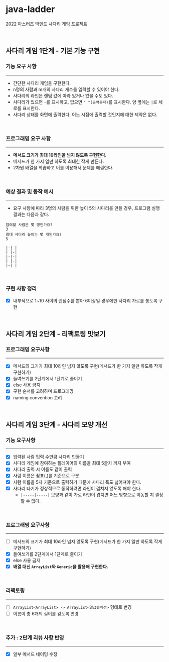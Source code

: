 # java-ladder
2022 마스터즈 백엔드 사다리 게임 프로젝트

<br>

## 사다리 게임 1단계 - 기본 기능 구현

### 기능 요구 사항

---

- 간단한 사다리 게임을 구현한다.
- n명의 사람과 m개의 사다리 개수를 입력할 수 있어야 한다.
- 사다리의 라인은 랜덤 값에 따라 있거나 없을 수도 있다.
- 사다리가 있으면 ``-``를 표시하고, 없으면 ``" "(공백문자)``를 표시한다. 양 옆에는 ``|``로 세로를 표시한다.
- 사다리 상태를 화면에 출력한다. 어느 시점에 출력할 것인지에 대한 제약은 없다.

<br>

### 프로그래밍 요구 사항

---

- **메서드 크기가 최대 10라인을 넘지 않도록 구현한다.**
- 메서드가 한 가지 일만 하도록 최대한 작게 만든다.
- 2차원 배열을 학습하고 이를 이용해서 문제를 해결한다.

<br>

### 예상 결과 및 동작 예시

---

- 요구 사항에 따라 3명의 사람을 위한 높이 5의 사다리를 만들 경우, 프로그램 실행 결과는 다음과 같다.

````
참여할 사람은 몇 명인가요?
3
최대 사다리 높이는 몇 개인가요?
5

|-| |
| |-|
|-|-|
| |-|
|-| |
````

<br>

### 구현 사항 정리

- [X] 내부적으로 1~10 사이의 랜덤수를 뽑아 6이상일 경우에만 사다리 가로를 놓도록 구현

<br>

## 사다리 게임 2단계 - 리팩토링 맛보기

### 프로그래밍 요구사항

---

- [X] 메서드의 크기가 최대 10라인 넘지 않도록 구현(메서드가 한 가지 일만 하도록 작게 구현하기)
- [X] 들여쓰기를 2단계에서 1단계로 줄이기
- [X] else 사용 금지
- [X] 구현 순서를 고려하며 프로그래밍
- [X] naming convention 고려

<br>

## 사다리 게임 3단계 - 사다리 모양 개선

### 기능 요구사항

---

- [X] 입력된 사람 입력 수만큼 사다리 만들기
- [X] 사다리 게임에 참여하는 플레이어의 이름을 최대 5글자 까지 부여
- [X] 사다리 출력 시 이름도 같이 출력
- [X] 사람 이름은 쉼표(,)를 기준으로 구분
- [X] 사람 이름을 5자 기준으로 출력하기 때문에 사다리 폭도 넓어져야 한다.
- [X] 사다리 타기가 정상적으로 동작하려면 라인이 겹치지 않도록 해야 한다.
   - ``|-----|-----|`` 모양과 같이 가로 라인이 겹치면 어느 방향으로 이동할 지 결정할 수 없다.
   
<br>

### 프로그래밍 요구사항

---

- [ ] 메서드의 크기가 최대 10라인 넘지 않도록 구현(메서드가 한 가지 일만 하도록 작게 구현하기)
- [X] 들여쓰기를 2단계에서 1단계로 줄이기
- [X] else 사용 금지
- [X] **배열 대신 ``ArrayList``와 ``Generic``을 활용해 구현한다.**

<br>

### 리팩토링

---

- [ ] ``ArrayList<ArrayList> -> ArrayList<일급컬렉션>`` 형태로 변경
- [ ] 이름이 총 6개의 길이를 갖도록 변경

<br>

### 추가 : 2단계 리뷰 사항 반영

---

- [X] 일부 메서드 네이밍 수정